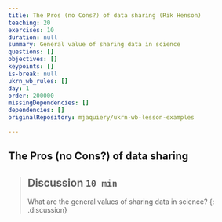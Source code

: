 ```yaml
---
title: The Pros (no Cons?) of data sharing (Rik Henson)
teaching: 20
exercises: 10
duration: null
summary: General value of sharing data in science
questions: []
objectives: []
keypoints: []
is-break: null
ukrn_wb_rules: []
day: 1
order: 200000
missingDependencies: []
dependencies: []
originalRepository: mjaquiery/ukrn-wb-lesson-examples

---
```

## The Pros (no Cons?) of data sharing

> ## Discussion `10 min`
> What are the general values of sharing data in science?
{: .discussion}
